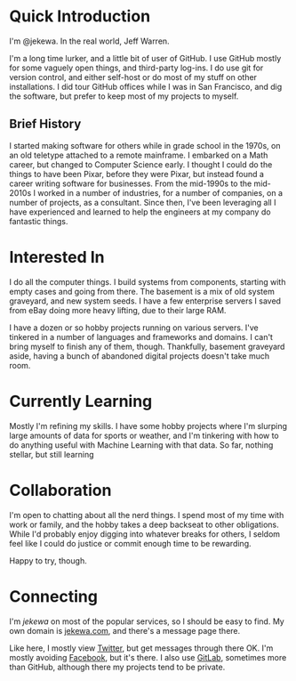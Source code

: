 
# Quick Introduction

I'm @jekewa. 
In the real world, Jeff Warren.

I'm a long time lurker, and a little bit of user of GitHub. 
I use GitHub mostly for some vaguely open things, and third-party log-ins.
I do use git for version control, and either self-host or do most of my stuff on other installations.
I did tour GitHub offices while I was in San Francisco, and dig the software, but prefer to keep most of my projects to myself.

## Brief History

I started making software for others while in grade school in the 1970s, on an old teletype attached to a remote mainframe.
I embarked on a Math career, but changed to Computer Science early.
I thought I could do the things to have been Pixar, before they were Pixar, but instead found a career writing software for businesses.
From the mid-1990s to the mid-2010s I worked in a number of industries, for a number of companies, on a number of projects, as a consultant.
Since then, I've been leveraging all I have experienced and learned to help the engineers at my company do fantastic things.

# Interested In

I do all the computer things.
I build systems from components, starting with empty cases and going from there.
The basement is a mix of old system graveyard, and new system seeds.
I have a few enterprise servers I saved from eBay doing more heavy lifting, due to their large RAM.

I have a dozen or so hobby projects running on various servers.
I've tinkered in a number of languages and frameworks and domains.
I can't bring myself to finish any of them, though.
Thankfully, basement graveyard aside, having a bunch of abandoned digital projects doesn't take much room.

# Currently Learning

Mostly I'm refining my skills.
I have some hobby projects where I'm slurping large amounts of data for sports or weather, and I'm tinkering with how to do anything useful with Machine Learning with that data.
So far, nothing stellar, but still learning

# Collaboration

I'm open to chatting about all the nerd things.
I spend most of my time with work or family, and the hobby takes a deep backseat to other obligations.
While I'd probably enjoy digging into whatever breaks for others, I seldom feel like I could do justice or commit enough time to be rewarding.

Happy to try, though.

# Connecting

I'm *jekewa* on most of the popular services, so I should be easy to find.
My own domain is [jekewa.com](https://jekewa.com/), and there's a message page there.

Like here, I mostly view [Twitter](//twitter.com/jekewa), but get messages through there OK.
I'm mostly avoiding [Facebook](//facebook.com/jekewa), but it's there.
I also use [GitLab](//gitlab.com/jekewa), sometimes more than GitHub, although there my projects tend to be private.

<!---
jekewa/jekewa is a ✨ special ✨ repository because its `README.md` (this file) appears on your GitHub profile.
You can click the Preview link to take a look at your changes.
--->
